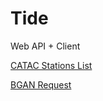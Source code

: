 # Tide

Web API + Client

[CATAC Stations List](http://www.ioc-sealevelmonitoring.org/list.php?showall=all&contact=179)

[BGAN Request](http://www.ioc-sealevelmonitoring.org/bgan/)
